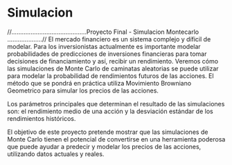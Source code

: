 # Simulacion
//...........................................Proyecto Final - Simulacion Montecarlo ....................//
El mercado financiero es un sistema complejo y díficil de modelar. Para los inversionistas actualmente es importante modelar probabilidades de predicciones de inversiones financieras para tomar decisiones de financiamiento y así, recibir un rendimiento. Veremos cómo las simulaciones de Monte Carlo de caminatas aleatorias se puede utilizar para modelar la probabilidad de rendimientos futuros de las acciones. El método que se pondrá en práctica utiliza Movimiento Browniano Geometrico para simular los precios de las acciones.  

Los parámetros principales que determinan el resultado de las simulaciones son: el rendimiento medio de una acción y la desviación estándar de los rendimientos históricos.  

El objetivo de este proyecto pretende mostrar que las simulaciones de Monte Carlo tienen el potencial de convertirse en una herramienta poderosa que puede ayudar a predecir y modelar los precios de las acciones, utilizando datos actuales y reales. 
